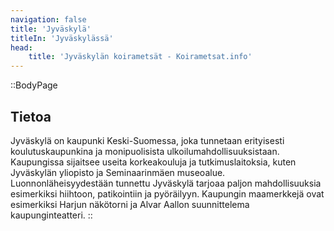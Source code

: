 ```yaml
---
navigation: false
title: 'Jyväskylä'
titleIn: 'Jyväskylässä'
head:
    title: 'Jyväskylän koirametsät - Koirametsat.info'
---
```


::BodyPage
## Tietoa
Jyväskylä on kaupunki Keski-Suomessa, joka tunnetaan erityisesti koulutuskaupunkina ja monipuolisista ulkoilumahdollisuuksistaan. Kaupungissa sijaitsee useita korkeakouluja ja tutkimuslaitoksia, kuten Jyväskylän yliopisto ja Seminaarinmäen museoalue. Luonnonläheisyydestään tunnettu Jyväskylä tarjoaa paljon mahdollisuuksia esimerkiksi hiihtoon, patikointiin ja pyöräilyyn. Kaupungin maamerkkejä ovat esimerkiksi Harjun näkötorni ja Alvar Aallon suunnittelema kaupunginteatteri.
::